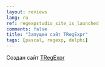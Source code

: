 ```yaml
---
layout: reviews
lang: ru
ref: regexpstudio_site_is_launched
comments: false
title: "Запущен сайт TRegExpr"
tags: [pascal, regexp, delphi]
---
```


Создан сайт [TRegExpr](https://regex.sorokin.engineer/ru/latest/)
